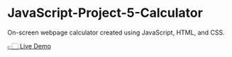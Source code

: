 # JavaScript-Project-5-Calculator
<p> On-screen webpage calculator created using JavaScript, HTML, and CSS. </p>
<a href="https://xyzuka.github.io/Calculator/">👉🏻 Live Demo</a>
